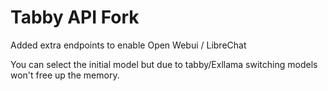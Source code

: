 # Tabby API Fork

Added extra endpoints to enable Open Webui / LibreChat

You can select the initial model but due to tabby/Exllama switching models won't free up the memory.
